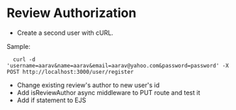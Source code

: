 # Review Authorization

- Create a second user with cURL.

Sample:

```
  curl -d 'username=aarav&name=aarav&email=aarav@yahoo.com&password=password' -X POST http://localhost:3000/user/register
```

- Change existing review's author to new user's id
- Add isReviewAuthor async middleware to PUT route and test it
- Add if statement to EJS
